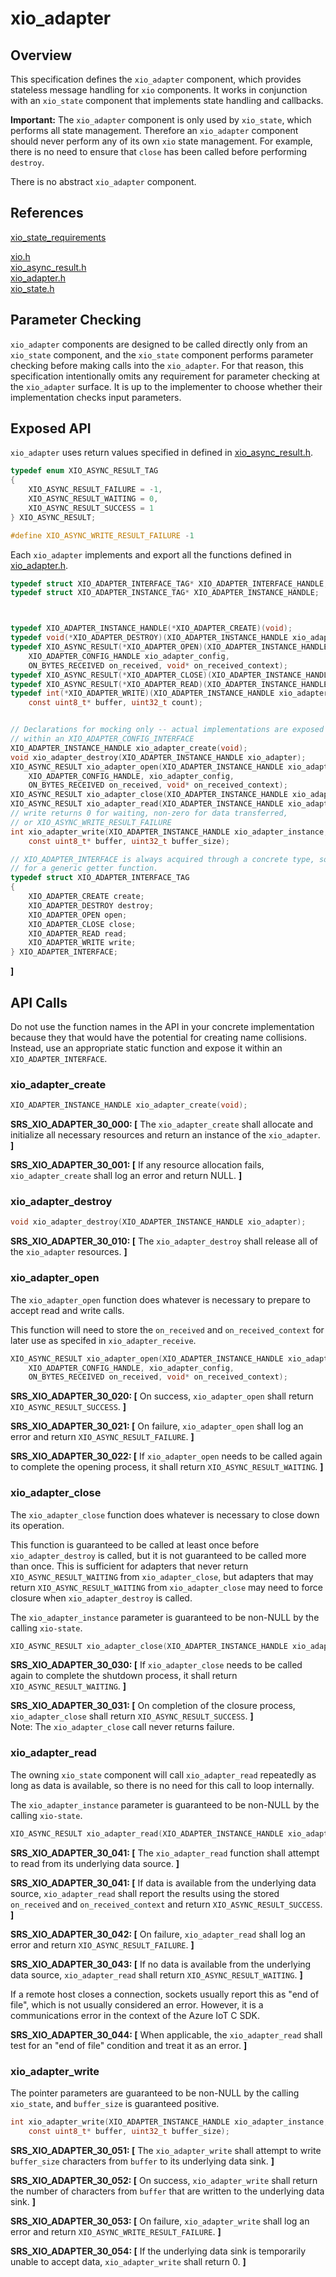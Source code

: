 # xio_adapter

## Overview

This specification defines the `xio_adapter` component, which provides stateless message handling
for `xio` components. It works in conjunction with an `xio_state` component that implements
state handling and callbacks.

**Important:** The `xio_adapter` component is only used by `xio_state`, which performs all state 
management. Therefore an `xio_adapter` component should never perform any of its own 
`xio` state management. For example, there is no need to ensure that `close` has been
called before performing `destroy`.

There is no abstract `xio_adapter` component. 

## References

[xio_state_requirements](xio_state_requirements.md)

[xio.h](/inc/azure_c_shared_utility/xio.h)</br>
[xio_async_result.h](/inc/azure_c_shared_utility/xio_async_result.h)</br>
[xio_adapter.h](/inc/azure_c_shared_utility/xio_adapter.h)</br>
[xio_state.h](/inc/azure_c_shared_utility/xio_state.h)</br>

## Parameter Checking

`xio_adapter` components are designed to be called directly only from an `xio_state` component,
and the `xio_state` component performs parameter checking before making calls into the 
`xio_adapter`. For that reason, this specification intentionally omits any requirement for 
parameter checking at the `xio_adapter` surface. It is up to the implementer to choose 
whether their implementation checks input parameters.

## Exposed API

 `xio_adapter` uses return values specified in defined in [xio_async_result.h](/inc/azure_c_shared_utility/xio_async_result.h). 
```c
typedef enum XIO_ASYNC_RESULT_TAG
{
    XIO_ASYNC_RESULT_FAILURE = -1,
    XIO_ASYNC_RESULT_WAITING = 0,
    XIO_ASYNC_RESULT_SUCCESS = 1
} XIO_ASYNC_RESULT;

#define XIO_ASYNC_WRITE_RESULT_FAILURE -1
```
 Each `xio_adapter` implements and export all the functions defined in [xio_adapter.h](/inc/azure_c_shared_utility/xio_adapter.h). 
```c
typedef struct XIO_ADAPTER_INTERFACE_TAG* XIO_ADAPTER_INTERFACE_HANDLE;
typedef struct XIO_ADAPTER_INSTANCE_TAG* XIO_ADAPTER_INSTANCE_HANDLE;



typedef XIO_ADAPTER_INSTANCE_HANDLE(*XIO_ADAPTER_CREATE)(void);
typedef void(*XIO_ADAPTER_DESTROY)(XIO_ADAPTER_INSTANCE_HANDLE xio_adapter_instance);
typedef XIO_ASYNC_RESULT(*XIO_ADAPTER_OPEN)(XIO_ADAPTER_INSTANCE_HANDLE xio_adapter_instance, 
    XIO_ADAPTER_CONFIG_HANDLE xio_adapter_config, 
    ON_BYTES_RECEIVED on_received, void* on_received_context);
typedef XIO_ASYNC_RESULT(*XIO_ADAPTER_CLOSE)(XIO_ADAPTER_INSTANCE_HANDLE xio_adapter_instance);
typedef XIO_ASYNC_RESULT(*XIO_ADAPTER_READ)(XIO_ADAPTER_INSTANCE_HANDLE xio_adapter_instance);
typedef int(*XIO_ADAPTER_WRITE)(XIO_ADAPTER_INSTANCE_HANDLE xio_adapter_instance, 
    const uint8_t* buffer, uint32_t count);


// Declarations for mocking only -- actual implementations are exposed only
// within an XIO_ADAPTER_CONFIG_INTERFACE
XIO_ADAPTER_INSTANCE_HANDLE xio_adapter_create(void);
void xio_adapter_destroy(XIO_ADAPTER_INSTANCE_HANDLE xio_adapter);
XIO_ASYNC_RESULT xio_adapter_open(XIO_ADAPTER_INSTANCE_HANDLE xio_adapter_instance, 
    XIO_ADAPTER_CONFIG_HANDLE, xio_adapter_config,
    ON_BYTES_RECEIVED on_received, void* on_received_context);
XIO_ASYNC_RESULT xio_adapter_close(XIO_ADAPTER_INSTANCE_HANDLE xio_adapter_instance);
XIO_ASYNC_RESULT xio_adapter_read(XIO_ADAPTER_INSTANCE_HANDLE xio_adapter_instance);
// write returns 0 for waiting, non-zero for data transferred, 
// or XIO_ASYNC_WRITE_RESULT_FAILURE
int xio_adapter_write(XIO_ADAPTER_INSTANCE_HANDLE xio_adapter_instance, 
    const uint8_t* buffer, uint32_t buffer_size);

// XIO_ADAPTER_INTERFACE is always acquired through a concrete type, so there's no need
// for a generic getter function.
typedef struct XIO_ADAPTER_INTERFACE_TAG
{
    XIO_ADAPTER_CREATE create;
    XIO_ADAPTER_DESTROY destroy;
    XIO_ADAPTER_OPEN open;
    XIO_ADAPTER_CLOSE close;
    XIO_ADAPTER_READ read;
    XIO_ADAPTER_WRITE write;
} XIO_ADAPTER_INTERFACE;

```
**]**

## API Calls

Do not use the function names in the API in your concrete implementation because they that would
have the potential for creating name collisions. Instead, use an appropriate static
function and expose it within an `XIO_ADAPTER_INTERFACE`.

###   xio_adapter_create

```c
XIO_ADAPTER_INSTANCE_HANDLE xio_adapter_create(void);
```
**SRS_XIO_ADAPTER_30_000: [** The `xio_adapter_create` shall allocate and initialize all 
necessary resources and return an instance of the `xio_adapter`. **]**

**SRS_XIO_ADAPTER_30_001: [** If any resource allocation fails, `xio_adapter_create` shall 
log an error and return NULL. **]**


###   xio_adapter_destroy

```c
void xio_adapter_destroy(XIO_ADAPTER_INSTANCE_HANDLE xio_adapter);
```

**SRS_XIO_ADAPTER_30_010: [** The `xio_adapter_destroy` shall release all of the 
`xio_adapter` resources. **]**

###   xio_adapter_open

The `xio_adapter_open` function does whatever is necessary to prepare to 
accept read and write calls.

This function will need to store the 
`on_received` and `on_received_context` for later use as specifed in `xio_adapter_receive`.

```c
XIO_ASYNC_RESULT xio_adapter_open(XIO_ADAPTER_INSTANCE_HANDLE xio_adapter_instance, 
    XIO_ADAPTER_CONFIG_HANDLE, xio_adapter_config,
    ON_BYTES_RECEIVED on_received, void* on_received_context);
```

**SRS_XIO_ADAPTER_30_020: [** On success, `xio_adapter_open` shall return 
`XIO_ASYNC_RESULT_SUCCESS`. **]**

**SRS_XIO_ADAPTER_30_021: [** On failure, `xio_adapter_open` shall log an error and 
return `XIO_ASYNC_RESULT_FAILURE`. **]**

**SRS_XIO_ADAPTER_30_022: [** If `xio_adapter_open` needs to be called again to 
complete the opening process, it shall return `XIO_ASYNC_RESULT_WAITING`. **]**

###   xio_adapter_close

The `xio_adapter_close` function does whatever is necessary to close down its operation.

This function is guaranteed to be called at least once before `xio_adapter_destroy`
is called, but it is not guaranteed to be called more than once. This is sufficient for
adapters that never return `XIO_ASYNC_RESULT_WAITING` from `xio_adapter_close`, but
adapters that may return `XIO_ASYNC_RESULT_WAITING` from `xio_adapter_close` may 
need to force closure when `xio_adapter_destroy` is called.

The `xio_adapter_instance` parameter is guaranteed to be non-NULL by the calling `xio-state`.

```c
XIO_ASYNC_RESULT xio_adapter_close(XIO_ADAPTER_INSTANCE_HANDLE xio_adapter_instance);
```

**SRS_XIO_ADAPTER_30_030: [** If `xio_adapter_close` needs to be called again to 
complete the shutdown process, it shall return `XIO_ASYNC_RESULT_WAITING`. **]**

**SRS_XIO_ADAPTER_30_031: [** On completion of the closure process, `xio_adapter_close` shall return 
`XIO_ASYNC_RESULT_SUCCESS`. **]**</br>
Note: The `xio_adapter_close` call never returns failure.


###   xio_adapter_read

The owning `xio_state` component will call `xio_adapter_read` repeatedly as long as data is 
available, so there is no need for this call to loop internally.

The `xio_adapter_instance` parameter is guaranteed to be non-NULL by the calling `xio-state`.

```c
XIO_ASYNC_RESULT xio_adapter_read(XIO_ADAPTER_INSTANCE_HANDLE xio_adapter_instance);
```
**SRS_XIO_ADAPTER_30_041: [** The `xio_adapter_read` function shall attempt to read from its 
underlying data source. **]**

**SRS_XIO_ADAPTER_30_041: [** If data is available from the underlying
data source, `xio_adapter_read` shall report 
the results using the stored `on_received` and `on_received_context` and return 
`XIO_ASYNC_RESULT_SUCCESS`. **]**

**SRS_XIO_ADAPTER_30_042: [** On failure, `xio_adapter_read` shall log an error 
and return `XIO_ASYNC_RESULT_FAILURE`. **]**

**SRS_XIO_ADAPTER_30_043: [** If no data is available from the
underlying data source, `xio_adapter_read` shall return `XIO_ASYNC_RESULT_WAITING`. **]**

If a remote host closes a connection, sockets usually report this as "end of file", 
which is not usually considered an error. However, it is a communications error 
in the context of the Azure IoT C SDK.

**SRS_XIO_ADAPTER_30_044: [** When applicable, the `xio_adapter_read` shall test for an 
"end of file" condition and treat it as an error. **]**

###   xio_adapter_write

The pointer parameters are guaranteed to be non-NULL 
by the calling `xio_state`, and `buffer_size` is guaranteed positive.

```c
int xio_adapter_write(XIO_ADAPTER_INSTANCE_HANDLE xio_adapter_instance, 
    const uint8_t* buffer, uint32_t buffer_size);
```

**SRS_XIO_ADAPTER_30_051: [** The `xio_adapter_write` shall attempt to write 
`buffer_size` characters from `buffer` to its underlying data sink. **]**

**SRS_XIO_ADAPTER_30_052: [** On success, `xio_adapter_write` shall return the 
number of characters from `buffer` that are written to the underlying data sink. **]**

**SRS_XIO_ADAPTER_30_053: [** On failure, `xio_adapter_write` shall log an error 
and return `XIO_ASYNC_WRITE_RESULT_FAILURE`. **]**

**SRS_XIO_ADAPTER_30_054: [** If the underlying data sink is temporarily unable to 
accept data, `xio_adapter_write` shall return 0. **]**
